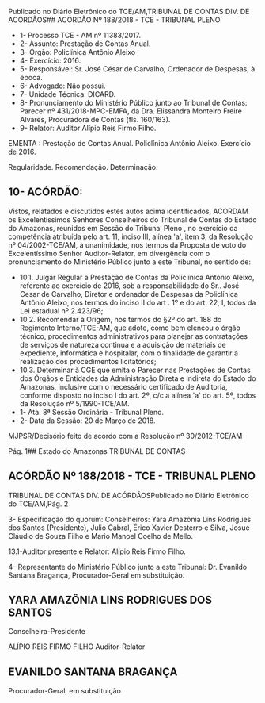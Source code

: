 Publicado  no  Diário Eletrônico do TCE/AM,TRIBUNAL DE CONTAS DIV. DE  ACÓRDÃOS## ACÓRDÃO Nº 188/2018 - TCE - TRIBUNAL PLENO

- 1- Processo TCE - AM nº 11383/2017.
- 2- Assunto: Prestação de Contas Anual.
- 3- Órgão: Policlínica Antônio Aleixo
- 4- Exercício: 2016.
- 5- Responsável: Sr. José César de Carvalho, Ordenador de Despesas, à época.
- 6- Advogado: Não possui.
- 7- Unidade Técnica: DICARD.
- 8- Pronunciamento  do Ministério  Público  junto  ao Tribunal  de Contas: Parecer  nº 431/2018-MPC-EMFA,  da  Dra.  Elissandra  Monteiro  Freire  Alvares,  Procuradora  de Contas (fls. 160/163).
- 9- Relator: Auditor Alípio Reis Firmo Filho.

EMENTA :  Prestação  de  Contas  Anual.  Policlínica Antônio Aleixo. Exercício de 2016.

Regularidade. Recomendação. Determinação.

## 10-  ACÓRDÃO:

Vistos, relatados e discutidos estes autos acima identificados, ACORDAM os Excelentíssimos Senhores Conselheiros do Tribunal de Contas do Estado do Amazonas, reunidos em Sessão do Tribunal Pleno , no exercício da competência atribuída pelo art. 11, inciso III, alínea 'a', item 3, da Resolução nº 04/2002-TCE/AM, à unanimidade, nos termos da Proposta de voto do Excelentíssimo Senhor Auditor-Relator, em divergência com o pronunciamento do Ministério Público junto a este Tribunal, no sentido de:

- 10.1. Julgar Regular a Prestação de Contas da Policlínica Antônio Aleixo, referente  ao  exercício  de  2016, sob a responsabilidade  do  Sr.. José Cesar  de Carvalho,  Diretor e ordenador de Despesas da Policlínica Antônio Aleixo, nos termos do inciso II do art . 1º e  do art. 22, I, todos da Lei estadual nº 2.423/96;
- 10.2. Recomendar à Origem, nos termos do §2º do art. 188 do Regimento Interno/TCE-AM,  que  adote,  como  bem  elencou  o  órgão  técnico, procedimentos  administrativos para  planejar as contratações  de serviços de natureza continua e a aquisição de materiais de expediente,  informática  e  hospitalar,  com  o  finalidade  de  garantir  a realização dos procedimentos licitatórios;
- 10.3. Determinar à CGE que emita  o Parecer nas Prestações  de Contas dos Órgãos e Entidades da Administração Direta e Indireta do Estado do  Amazonas,  inclusive  com  o  necessário  certificado  de  Auditoria, conforme  disposto  no inciso  I do  art.  2º, c/c  a alínea 'a'  do art. 5º, todos da Resolução nº 5/1990-TCE/AM.
- 1- Ata: 8ª Sessão Ordinária - Tribunal Pleno.
- 2- Data da Sessão: 20 de Março de 2018.

MJPSR/Decisório feito de acordo com a Resolução nº 30/2012-TCE/AM

Pág. 1## Estado do Amazonas TRIBUNAL DE CONTAS

## ACÓRDÃO Nº 188/2018 - TCE - TRIBUNAL PLENO

TRIBUNAL DE CONTAS DIV. DE  ACÓRDÃOSPublicado  no  Diário Eletrônico do TCE/AM,Pág. 2

3- Especificação do quorum: Conselheiros: Yara Amazônia Lins Rodrigues dos Santos (Presidente), Julio Cabral, Érico Xavier Desterro e Silva, Josué Cláudio de Souza Filho e Mario Manoel Coelho de Mello.

13.1-Auditor presente e Relator: Alípio Reis Firmo Filho.

4- Representante do Ministério Público junto a este Tribunal: Dr. Evanildo Santana Bragança, Procurador-Geral em substituição.

## YARA AMAZÔNIA LINS RODRIGUES DOS SANTOS

Conselheira-Presidente

ALÍPIO REIS FIRMO FILHO Auditor-Relator

## EVANILDO SANTANA BRAGANÇA

Procurador-Geral, em substituição